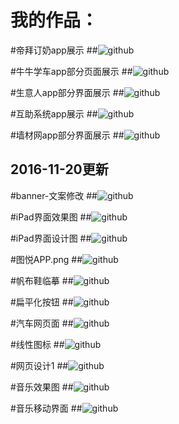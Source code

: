 我的作品：
==========================================================================================================================

#帝拜订奶app展示
##![github](https://github.com/liuyao2303/UI/blob/master/%E5%B8%9D%E6%8B%9C%E8%AE%A2%E5%A5%B6app%E5%B1%95%E7%A4%BA.jpg "github")

#牛牛学车app部分页面展示
##![github](https://github.com/liuyao2303/UI/blob/master/%E7%89%9B%E7%89%9B%E5%AD%A6%E8%BD%A6app%E9%83%A8%E5%88%86%E9%A1%B5%E9%9D%A2%E5%B1%95%E7%A4%BA.jpg "github")

#生意人app部分界面展示
##![github](https://github.com/liuyao2303/UI/blob/master/%E7%94%9F%E6%84%8F%E4%BA%BAapp%E9%83%A8%E5%88%86%E7%95%8C%E9%9D%A2%E5%B1%95%E7%A4%BA.jpg "github")

#互助系统app展示
##![github](https://github.com/liuyao2303/UI/blob/master/%E4%BA%92%E5%8A%A9%E7%B3%BB%E7%BB%9Fapp%E5%B1%95%E7%A4%BA.jpg "github")

#墙材网app部分界面展示
##![github](https://github.com/liuyao2303/UI/blob/master/%E5%A2%99%E6%9D%90%E7%BD%91app%E9%83%A8%E5%88%86%E7%95%8C%E9%9D%A2%E5%B1%95%E7%A4%BA.jpg "github")


2016-11-20更新
-------------------------------------------------------------------------------------------------------------------------

#banner-文案修改
##![github](https://github.com/liuyao2303/UI/blob/master/banner-%E6%96%87%E6%A1%88%E4%BF%AE%E6%94%B9.png "github")

#iPad界面效果图
##![github](https://github.com/liuyao2303/UI/blob/master/iPad%E7%95%8C%E9%9D%A2%E6%95%88%E6%9E%9C%E5%9B%BE.png "github")

#iPad界面设计图
##![github](https://github.com/liuyao2303/UI/blob/master/iPad%E7%95%8C%E9%9D%A2%E8%AE%BE%E8%AE%A1%E5%9B%BE.png "github")

#图悦APP.png
##![github](https://github.com/liuyao2303/UI/blob/master/%E5%9B%BE%E6%82%A6APP.png "github")

#帆布鞋临摹
##![github](https://github.com/liuyao2303/UI/blob/master/%E5%B8%86%E5%B8%83%E9%9E%8B%E4%B8%B4%E6%91%B9.png "github")

#扁平化按钮
##![github](https://github.com/liuyao2303/UI/blob/master/%E6%89%81%E5%B9%B3%E5%8C%96%E6%8C%89%E9%92%AE.png "github")

#汽车网页面
##![github](https://github.com/liuyao2303/UI/blob/master/%E6%B1%BD%E8%BD%A6%E7%BD%91%E9%A1%B5%E9%9D%A2.png "github")

#线性图标
##![github](https://github.com/liuyao2303/UI/blob/master/%E7%BA%BF%E6%80%A7%E5%9B%BE%E6%A0%87.png "github")

#网页设计1
##![github](https://github.com/liuyao2303/UI/blob/master/%E7%BD%91%E9%A1%B5%E8%AE%BE%E8%AE%A11.png "github")

#音乐效果图
##![github](https://github.com/liuyao2303/UI/blob/master/%E9%9F%B3%E4%B9%90%E6%95%88%E6%9E%9C%E5%9B%BE.png "github")

#音乐移动界面
##![github](https://github.com/liuyao2303/UI/blob/master/%E9%9F%B3%E4%B9%90%E7%A7%BB%E5%8A%A8%E7%95%8C%E9%9D%A2.png "github")
